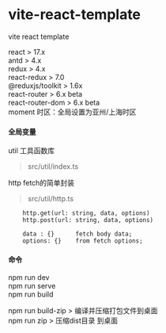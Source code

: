 # vite-react-template
vite react template<br>

react   > 17.x  <br> 
antd    > 4.x<br>
redux   > 4.x<br>
react-redux  > 7.0<br>
@reduxjs/toolkit  > 1.6x<br>
react-router  > 6.x  beta<br>
react-router-dom  > 6.x beta<br>
moment      时区：全局设置为亚州/上海时区


#### 全局变量

util    工具函数库<br>
> src/util/index.ts<br>

http    fetch的简单封装<br>
> src/util/http.ts

```
    http.get(url: string, data, options)
    http.post(url: string, data, options)

    data : {}      fetch body data;  
    options: {}    from fetch options;  
```


#### 命令

npm run dev<br>
npm run serve<br>
npm run build      <br>

npm run build-zip   > 编译并压缩打包文件到桌面<br>
npm run zip  >  压缩dist目录 到桌面<br>